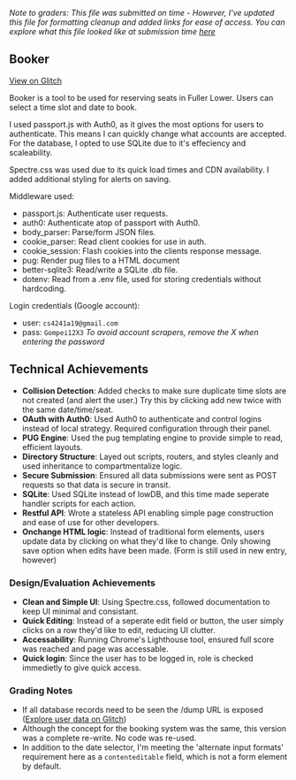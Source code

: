 *Note to graders: This file was submitted on time - However, I've updated this file for formatting cleanup and added links for ease of access. You can explore what this file looked like at submission time [here](https://github.com/Mersair/a3-persistence/commit/d4ff9346a2fbdb7777df0269147cc462459db7c3)*

## Booker

[View on Glitch](https://a3-christopher-mercer.glitch.me)

Booker is a tool to be used for reserving seats in Fuller Lower. Users can select a time slot and date to book.

I used passport.js with Auth0, as it gives the most options for users to authenticate. This means I can quickly change what accounts are accepted.
For the database, I opted to use SQLite due to it's effeciency and scaleability.

Spectre.css was used due to its quick load times and CDN availability. I added additional styling for alerts on saving.

Middleware used:
 - passport.js: Authenticate user requests.
 - auth0: Authenticate atop of passport with Auth0.
 - body_parser: Parse/form JSON files.
 - cookie_parser: Read client cookies for use in auth.
 - cookie_session: Flash cookies into the clients response message.
 - pug: Render pug files to a HTML document
 - better-sqlite3: Read/write a SQLite .db file.
 - dotenv: Read from a .env file, used for storing credentials without hardcoding.

Login credentials (Google account):
 - user: `cs4241a19@gmail.com`
 - pass: `Gompei12X3` *To avoid account scrapers, remove the X when entering the password*


## Technical Achievements
- **Collision Detection**: Added checks to make sure duplicate time slots are not created (and alert the user.) Try this by clicking add new twice with the same date/time/seat.
- **OAuth with Auth0**: Used Auth0 to authenticate and control logins instead of local strategy. Required configuration through their panel.
- **PUG Engine**: Used the pug templating engine to provide simple to read, efficient layouts.
- **Directory Structure**: Layed out scripts, routers, and styles cleanly and used inheritance to compartmentalize logic.
- **Secure Submission**: Ensured all data submissions were sent as POST requests so that data is secure in transit.
- **SQLite**: Used SQLite instead of lowDB, and this time made seperate handler scripts for each action.
- **Restful API**: Wrote a stateless API enabling simple page construction and ease of use for other developers.
- **Onchange HTML logic**: Instead of traditional form elements, users update data by clicking on what they'd like to change. Only showing save option when edits have been made. (Form is still used in new entry, however)

### Design/Evaluation Achievements
- **Clean and Simple UI**: Using Spectre.css, followed documentation to keep UI minimal and consistant.
- **Quick Editing**: Instead of a seperate edit field or button, the user simply clicks on a row they'd like to edit, reducing UI clutter.
- **Accessability**: Running Chrome's Lighthouse tool, ensured full score was reached and page was accessable.
- **Quick login**: Since the user has to be logged in, role is checked immedietly to give quick access.

### Grading Notes
 - If all database records need to be seen the /dump URL is exposed ([Explore user data on Glitch](https://a3-christopher-mercer.glitch.me/dump))
 - Although the concept for the booking system was the same, this version was a complete re-write. No code was re-used.
 - In addition to the date selector, I'm meeting the 'alternate input formats' requirement here as a `contenteditable` field, which is not a form element by default.
 
